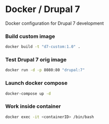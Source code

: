 # Docker / Drupal 7

Docker configuration for Drupal 7 development

### Build custom image

```bash
docker build -t "d7-custom:1.0" .
```

### Test Drupal 7 orig image

```bash
docker run -d -p 8080:80 "drupal:7"
```

### Launch docker compose

```bash
docker-compose up -d
```

### Work inside container

```bash
docker exec -it <containerID> /bin/bash
```

